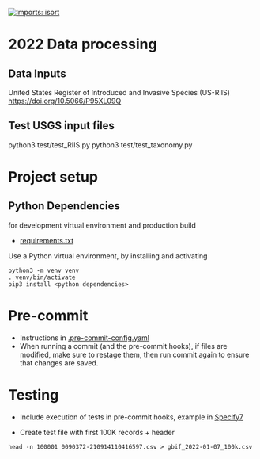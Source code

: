 [![Imports: isort](https://img.shields.io/badge/%20imports-isort-%231674b1?style=flat&labelColor=ef8336)](https://pycqa.github.io/isort/)

# 2022 Data processing

## Data Inputs

United States Register of Introduced and Invasive Species (US-RIIS)
https://doi.org/10.5066/P95XL09Q

## Test USGS input files

python3 test/test_RIIS.py
python3 test/test_taxonomy.py

# Project setup

## Python Dependencies
for development virtual environment and production build
  * [requirements.txt](requirements.txt)

Use a Python virtual environment, by installing and activating
```commandline
python3 -m venv venv
. venv/bin/activate
pip3 install <python dependencies>
```

# Pre-commit
* Instructions in [.pre-commit-config.yaml](.pre-commit-config.yaml)
* When running a commit (and the pre-commit hooks), if files are modified, make sure to
  restage them, then run commit again to ensure that changes are saved.

# Testing
* Include execution of tests in pre-commit hooks, example in
  [Specify7](https://github.com/specify/specify7/blob/production/.pre-commit-config.yaml)

* Create test file with first 100K records + header
```commandline
head -n 100001 0090372-210914110416597.csv > gbif_2022-01-07_100k.csv

```